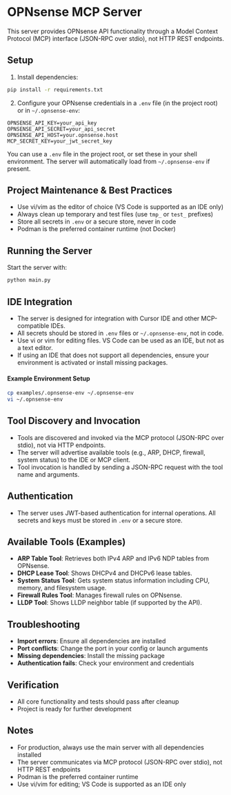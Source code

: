 # OPNsense MCP Server

This server provides OPNsense API functionality through a Model Context Protocol (MCP) interface (JSON-RPC over stdio), not HTTP REST endpoints.

## Setup

1. Install dependencies:
```bash
pip install -r requirements.txt
```

2. Configure your OPNsense credentials in a `.env` file (in the project root) or in `~/.opnsense-env`:

```env
OPNSENSE_API_KEY=your_api_key
OPNSENSE_API_SECRET=your_api_secret
OPNSENSE_API_HOST=your.opnsense.host
MCP_SECRET_KEY=your_jwt_secret_key
```

You can use a `.env` file in the project root, or set these in your shell environment. The server will automatically load from `~/.opnsense-env` if present.

## Project Maintenance & Best Practices

- Use vi/vim as the editor of choice (VS Code is supported as an IDE only)
- Always clean up temporary and test files (use `tmp_` or `test_` prefixes)
- Store all secrets in `.env` or a secure store, never in code
- Podman is the preferred container runtime (not Docker)

## Running the Server

Start the server with:
```bash
python main.py
```

## IDE Integration

- The server is designed for integration with Cursor IDE and other MCP-compatible IDEs.
- All secrets should be stored in `.env` files or `~/.opnsense-env`, not in code.
- Use vi or vim for editing files. VS Code can be used as an IDE, but not as a text editor.
- If using an IDE that does not support all dependencies, ensure your environment is activated or install missing packages.

#### Example Environment Setup

```bash
cp examples/.opnsense-env ~/.opnsense-env
vi ~/.opnsense-env
```

## Tool Discovery and Invocation

- Tools are discovered and invoked via the MCP protocol (JSON-RPC over stdio), not via HTTP endpoints.
- The server will advertise available tools (e.g., ARP, DHCP, firewall, system status) to the IDE or MCP client.
- Tool invocation is handled by sending a JSON-RPC request with the tool name and arguments.

## Authentication

- The server uses JWT-based authentication for internal operations. All secrets and keys must be stored in `.env` or a secure store.

## Available Tools (Examples)

- **ARP Table Tool**: Retrieves both IPv4 ARP and IPv6 NDP tables from OPNsense.
- **DHCP Lease Tool**: Shows DHCPv4 and DHCPv6 lease tables.
- **System Status Tool**: Gets system status information including CPU, memory, and filesystem usage.
- **Firewall Rules Tool**: Manages firewall rules on OPNsense.
- **LLDP Tool**: Shows LLDP neighbor table (if supported by the API).

## Troubleshooting

- **Import errors**: Ensure all dependencies are installed
- **Port conflicts**: Change the port in your config or launch arguments
- **Missing dependencies**: Install the missing package
- **Authentication fails**: Check your environment and credentials

## Verification

- All core functionality and tests should pass after cleanup
- Project is ready for further development

## Notes

- For production, always use the main server with all dependencies installed
- The server communicates via MCP protocol (JSON-RPC over stdio), not HTTP REST endpoints
- Podman is the preferred container runtime
- Use vi/vim for editing; VS Code is supported as an IDE only
